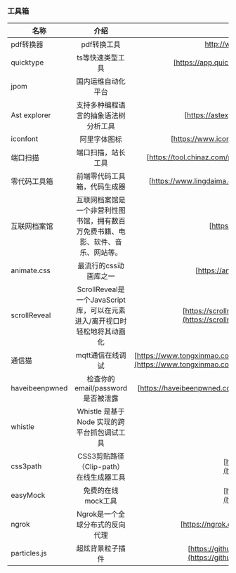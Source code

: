 ### 工具箱 


| 名称        |      介绍      |  链接 |
| ------------- | :-----------: | ----: |
| pdf转换器      | pdf转换工具 | http://www.pdfdo.com/pdf-to-image.aspx |
| quicktype      |   ts等快速类型工具   |   [https://app.quicktype.io/](https://app.quicktype.io/) |
| jpom |   国内运维自动化平台    |    [https://jpom.top/pages/2e4ffc/](https://jpom.top/pages/2e4ffc/) |
| Ast explorer |   支持多种编程语言的抽象语法树分析工具   |    [https://astexplorer.net/](https://astexplorer.net/) |
| iconfont |   阿里字体图标    |    [https://www.iconfont.cn/](https://www.iconfont.cn/) |
| 端口扫描 |   端口扫描，站长工具    |    [https://tool.chinaz.com/port/](https://tool.chinaz.com/port/) |
| 零代码工具箱 |   前端零代码工具箱，代码生成器    |    [https://www.lingdaima.com/](https://www.lingdaima.com/) |
| 互联网档案馆 |   互联网档案馆是一个非营利性图书馆，拥有数百万免费书籍、电影、软件、音乐、网站等。    |    [https://archive.org/](https://archive.org/) |
| animate.css |   最流行的css动画库之一   |    [https://animate.style/](https://animate.style/) |
| scrollReveal |   ScrollReveal是一个JavaScript库，可以在元素进入/离开视口时轻松地将其动画化    |    [https://scrollrevealjs.org/guide/hello-world.html](https://scrollrevealjs.org/guide/hello-world.html) |
| 通信猫 |   mqtt通信在线调试    |    [https://www.tongxinmao.com/txm/webmqtt.php#collapseOnet](https://www.tongxinmao.com/txm/webmqtt.php#collapseOnet) |
| haveibeenpwned |   检查你的email/password是否被泄露    |    [https://haveibeenpwned.com/](https://haveibeenpwned.com/) |
| whistle |   Whistle 是基于 Node 实现的跨平台抓包调试工具    |    [https://github.com/avwo/whistle](https://github.com/avwo/whistle) |
| css3path |   CSS3剪贴路径（Clip-path）在线生成器工具    |    [http://tools.jb51.net/code/css3path](http://tools.jb51.net/code/css3path) |
| easyMock |   免费的在线mock工具    |    [https://mock.mengxuegu.com/login](https://mock.mengxuegu.com/login) |
| ngrok |   Ngrok是一个全球分布式的反向代理    |    [https://ngrok.com/docs](https://ngrok.com/docs) |
| particles.js |   超炫背景粒子插件    |    [https://github.com/VincentGarreau/particles.js](https://github.com/VincentGarreau/particles.js) |


 